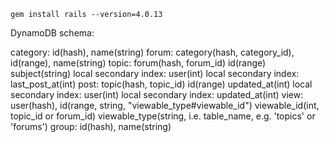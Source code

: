 `gem install rails --version=4.0.13`

DynamoDB schema:

category: id(hash), name(string)
forum: category(hash, category_id), id(range), name(string)
topic:
  forum(hash, forum_id) id(range) subject(string)
  local secondary index: user(int)
  local secondary index: last_post_at(int)
post:
  topic(hash, topic_id) id(range) updated_at(int)
  local secondary index: user(int)
  local secondary index: updated_at(int)
view:
  user(hash), id(range, string, "viewable_type#viewable_id")
  viewable_id(int, topic_id or forum_id) viewable_type(string, i.e. table_name, e.g. 'topics' or 'forums')
group: id(hash), name(string)